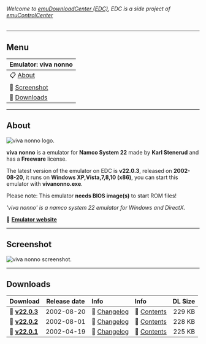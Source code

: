 ###### Welcome to [emuDownloadCenter (EDC)](https://github.com/PhoenixInteractiveNL/emuDownloadCenter/wiki/), EDC is a side project of [emuControlCenter](https://github.com/PhoenixInteractiveNL/emuControlCenter/wiki/)
***
## Menu
| **Emulator: viva nonno** |
|:---------|
| :clipboard: [About](#about) |
| :sunrise: [Screenshot](#screenshot) |
| :floppy_disk: [Downloads](#downloads) |
***
## About
![](https://github.com/PhoenixInteractiveNL/emuDownloadCenter/wiki/images_emulator/vivanonno_logo_200.jpg "viva nonno logo.")

**viva nonno** is a emulator for **Namco System 22** made by **Karl Stenerud** and has a **Freeware** license.

The latest version of the emulator on EDC is **v22.0.3**, released on **2002-08-20**, it runs on **Windows XP,Vista,7,8,10 (x86)**, you can start this emulator with **vivanonno.exe**.

Please note: This emulator **needs BIOS image(s)** to start ROM files!

_'viva nonno' is a namco system 22 emulator for Windows and DirectX._

:link: [**Emulator website**](http://vivanonno.vg-network.com/)
***
## Screenshot
![](https://raw.githubusercontent.com/PhoenixInteractiveNL/emuDownloadCenter/master/hooks/vivanonno/screen.jpg "viva nonno screenshot.")
***
## Downloads
| Download | Release date  | Info       | Info       | DL Size    |
|:---------|:-------------:|:-----------|:-----------|-----------:|
| :floppy_disk: [**v22.0.3**](https://github.com/PhoenixInteractiveNL/edc-repo0003/raw/master/vivanonno/22.0.3.7z) | 2002-08-20 | :page_facing_up: [Changelog](https://github.com/PhoenixInteractiveNL/edc-repo0003/blob/master/vivanonno/22.0.3_changelog.txt) | :mag_right: [Contents](https://github.com/PhoenixInteractiveNL/edc-repo0003/blob/master/vivanonno/22.0.3_contents.txt) | 229 KB |
| :floppy_disk: [**v22.0.2**](https://github.com/PhoenixInteractiveNL/edc-repo0003/raw/master/vivanonno/22.0.2.7z) | 2002-08-01 | :page_facing_up: [Changelog](https://github.com/PhoenixInteractiveNL/edc-repo0003/blob/master/vivanonno/22.0.2_changelog.txt) | :mag_right: [Contents](https://github.com/PhoenixInteractiveNL/edc-repo0003/blob/master/vivanonno/22.0.2_contents.txt) | 228 KB |
| :floppy_disk: [**v22.0.1**](https://github.com/PhoenixInteractiveNL/edc-repo0003/raw/master/vivanonno/22.0.1.7z) | 2002-04-19 | :page_facing_up: [Changelog](https://github.com/PhoenixInteractiveNL/edc-repo0003/blob/master/vivanonno/22.0.1_changelog.txt) | :mag_right: [Contents](https://github.com/PhoenixInteractiveNL/edc-repo0003/blob/master/vivanonno/22.0.1_contents.txt) | 225 KB |
